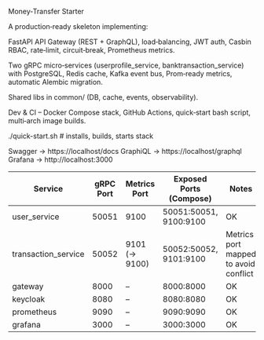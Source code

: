 Money‑Transfer Starter

A production‑ready skeleton implementing:

FastAPI API Gateway (REST + GraphQL), load‑balancing, JWT auth, Casbin RBAC, rate‑limit, circuit‑break, Prometheus metrics.

Two gRPC micro‑services (userprofile_service, banktransaction_service) with PostgreSQL, Redis cache, Kafka event bus, Prom‑ready metrics, automatic Alembic migration.

Shared libs in common/ (DB, cache, events, observability).

Dev & CI – Docker Compose stack, GitHub Actions, quick‑start bash script, multi‑arch image builds.

./quick-start.sh  #  installs, builds, starts stack

Swagger → https://localhost/docs
GraphiQL → https://localhost/graphql
Grafana → http://localhost:3000


| Service             | gRPC Port | Metrics Port      | Exposed Ports (Compose)      | Notes                |
|---------------------|-----------|-------------------|------------------------------|----------------------|
| user_service        | 50051     | 9100              | 50051:50051, 9100:9100       | OK                   |
| transaction_service | 50052     | 9101 (→ 9100)     | 50052:50052, 9101:9100       | Metrics port mapped to avoid conflict |
| gateway             | 8000      | –                 | 8000:8000                    | OK                   |
| keycloak            | 8080      | –                 | 8080:8080                    | OK                   |
| prometheus          | 9090      | –                 | 9090:9090                    | OK                   |
| grafana             | 3000      | –                 | 3000:3000                    | OK                   |
